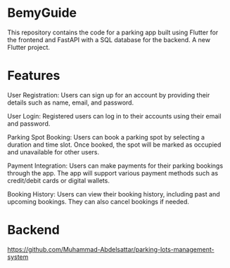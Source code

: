 # BemyGuide
This repository contains the code for a parking app built using Flutter for the frontend and FastAPI with a SQL database for the backend.
A new Flutter project.

# Features
User Registration: Users can sign up for an account by providing their details such as name, email, and password.

User Login: Registered users can log in to their accounts using their email and password.

Parking Spot Booking: Users can book a parking spot by selecting a duration and time slot. Once booked, the spot will be marked as occupied and unavailable for other users.

Payment Integration: Users can make payments for their parking bookings through the app. The app will support various payment methods such as credit/debit cards or digital wallets.

Booking History: Users can view their booking history, including past and upcoming bookings. They can also cancel bookings if needed.

# Backend
https://github.com/Muhammad-Abdelsattar/parking-lots-management-system
